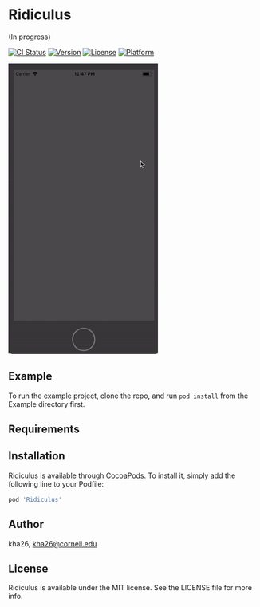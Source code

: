 # Ridiculus

(In progress)

[![CI Status](https://img.shields.io/travis/kha26/Ridiculus.svg?style=flat)](https://travis-ci.org/kha26/Ridiculus)
[![Version](https://img.shields.io/cocoapods/v/Ridiculus.svg?style=flat)](https://cocoapods.org/pods/Ridiculus)
[![License](https://img.shields.io/cocoapods/l/Ridiculus.svg?style=flat)](https://cocoapods.org/pods/Ridiculus)
[![Platform](https://img.shields.io/cocoapods/p/Ridiculus.svg?style=flat)](https://cocoapods.org/pods/Ridiculus)


<img src="Example/ridiculus_sample.gif" width="300"/>

## Example

To run the example project, clone the repo, and run `pod install` from the Example directory first.

## Requirements

## Installation

Ridiculus is available through [CocoaPods](https://cocoapods.org). To install
it, simply add the following line to your Podfile:

```ruby
pod 'Ridiculus'
```

## Author

kha26, kha26@cornell.edu

## License

Ridiculus is available under the MIT license. See the LICENSE file for more info.
